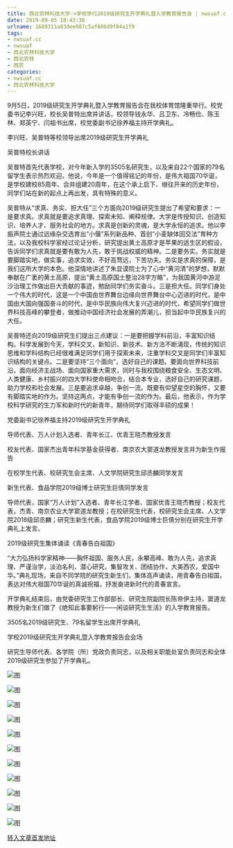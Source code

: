 ```yaml
---
title: 西北农林科技大学->学校举行2019级研究生开学典礼暨入学教育报告会 | nwsuaf.cc
date: 2019-09-05 18:43:36
urlname: 1689311a83dee087c5af606d9f84a1f9
tags: 
- nwsuaf.cc
- nwsuaf
- 西北农林科技大学
- 西北农林
- 西农
categories:
- nwsuaf.cc
- 西北农林科技大学
---
```



9月5日，2019级研究生开学典礼暨入学教育报告会在我校体育馆隆重举行。校党委书记李兴旺，校长吴普特出席并讲话，校领导钱永华、吕卫东、冷畅俭、陈玉林、郑英宁、闫祖书出席，校党委副书记徐养福主持开学典礼。

李兴旺、吴普特等校领导出席2019级研究生开学典礼

吴普特校长讲话

吴普特首先代表学校，对今年新入学的3505名研究生，以及来自22个国家的79名留学生表示热烈欢迎。他说，今年是一个值得铭记的年份，是伟大祖国70华诞，是学校建校85周年、合并组建20周年，在这个承上启下、继往开来的历史年份，同学们站在新的起点上再出发，具有特殊的意义。

吴普特从“求真、务实、担大任”三个方面向2019级研究生提出了希望和要求：一是要求真。求真就是要追求真理、探索未知、阐释规律。大学是传授知识、创造知识、培养人才、服务社会的地方。求真是创新的灵魂，是大学永恒的追求。他以李振声院士通过远缘杂交选育出“小偃”系列新品种、首创“小麦缺体回交法”育种方法，以及我校科学家经过论证分析，研究提出黄土高原才是苹果的适生区的假设，告诉同学们求真就是要有敢为人先，敢于挑战权威的精神。二是要务实。务实就是要脚踏实地，做实事，追求实效，不好高骛远，下苦功夫。务实是求真的保障，是我们这所大学的本色。他深情地讲述了朱显谟院士为了心中“黄河清”的梦想，默默奉献在广袤的黄土高原，提出“黄土高原国土整治28字方略”，为我国黄河中游泥沙治理工作做出巨大贡献的事迹，勉励同学们务实奋斗。三是担大任。同学们身处一个伟大的时代，这是一个中国由世界舞台边缘向世界舞台中心迈进的时代，是中国由大国向强国奋斗的时代，是中华民族向伟大复兴迈进的时代，希望同学们做世界科技高峰的攀登者，做推动中国经济社会发展的弄潮儿，担当起中华民族复兴的大任。

吴普特还向2019级研究生们提出三点建议：一是要把握学科前沿，丰富知识结构。科学发展到今天，学科交叉，新知识、新技术、新方法不断涌现，传统的知识思维和学科结构已经很难满足同学们用于探索未来，注重学科交叉是同学们丰富知识结构的关键点。二是要坚持“三个面向”，选好自己的课题。要面向世界科技前沿，面向经济主战场、面向国家重大需求，同时与我校围绕粮食安全、生态文明、人类健康、乡村振兴的四大学科使命相吻合，结合本专业，选好自己的研究课题，助力学校和社会发展。三是要追求卓越，争创一流。既要有仰望星空的胸怀，又要有脚踏实地的作为。坚持这两点，才能有争创一流的作为。最后，他表示，作为学校科学研究的生力军和新时代的新青年，期待同学们取得丰硕的成果！

党委副书记徐养福主持2019级研究生开学典礼

导师代表、万人计划入选者、青年长江、优青王晓杰教授发言

校友代表、国家杰出青年科学基金获得者、南京农大窦道龙教授发言并为新生作报告

在校学生代表、校研究生会主席、人文学院研究生邱丞麟同学发言

新生代表、食品学院2019级博士研究生巨倩同学发言

导师代表，国家“万人计划”入选者、青年长江学者、国家优青王晓杰教授；校友代表，杰青、南京农业大学窦道龙教授；在校研究生代表，校研究生会主席、人文学院2018级邱丞麟；研究生新生代表，食品学院2019级博士巨倩分别在研究生开学典礼上发言。

2019级研究生集体诵读《青春告白祖国》

“大力弘扬科学家精神——胸怀祖国、服务人民，永攀高峰、敢为人先，追求真理、严谨治学，淡泊名利、潜心研究，集智攻关、团结协作，大美西农，爱国中华。”典礼现场，来自不同学院的研究生新生们，集体高声诵读，用青春告白祖国，表达对伟大祖国70华诞的真诚祝福，抒发奋进新时代的青春宣言。

开学典礼结束后，由党委研究生工作部部长、研究生院副院长陈帝伊主持，窦道龙教授为新生们做了《绝知此事要躬行——闲谈研究生生活》的入学教育报告。

3505名2019级研究生、79名留学生出席开学典礼

学校2019级研究生开学典礼暨入学教育报告会会场

研究生导师代表、各学院（所）党政负责同志，以及相关职能处室负责同志和全体2019级研究生参加了开学典礼。



![图](https://news.nwsuaf.edu.cn/images/content/2019-09/20190905172238200402.JPG)

![图](https://news.nwsuaf.edu.cn/images/content/2019-09/20190905172215642351.jpg)

![图](https://news.nwsuaf.edu.cn/images/content/2019-09/20190905172103618271.jpg)

![图](https://news.nwsuaf.edu.cn/images/content/2019-09/20190905172040467171.JPG)

![图](https://news.nwsuaf.edu.cn/images/content/2019-09/20190905172023884081.JPG)

![图](https://news.nwsuaf.edu.cn/images/content/2019-09/20190905172007123944.JPG)

![图](https://news.nwsuaf.edu.cn/images/content/2019-09/20190905171949698837.JPG)

![图](https://news.nwsuaf.edu.cn/images/content/2019-09/20190905171933491737.JPG)

![图](https://news.nwsuaf.edu.cn/images/content/2019-09/20190905171900330655.JPG)

![图](https://news.nwsuaf.edu.cn/images/content/2019-09/20190905171845692534.jpg)

![图](https://news.nwsuaf.edu.cn/images/content/2019-09/20190905171833964459.JPG)

[转入文章首发地址](https://news.nwsuaf.edu.cn/xnxw/91596.htm)